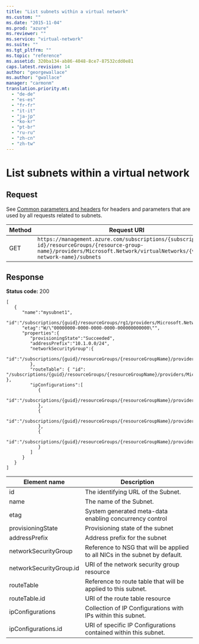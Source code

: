 ```yaml
---
title: "List subnets within a virtual network"
ms.custom: ""
ms.date: "2015-11-04"
ms.prod: "azure"
ms.reviewer: ""
ms.service: "virtual-network"
ms.suite: ""
ms.tgt_pltfrm: ""
ms.topic: "reference"
ms.assetid: 320ba134-ab86-4048-8ce7-87532cdd0e81
caps.latest.revision: 14
author: "georgewallace"
ms.author: "gwallace"
manager: "carmonm"
translation.priority.mt: 
  - "de-de"
  - "es-es"
  - "fr-fr"
  - "it-it"
  - "ja-jp"
  - "ko-kr"
  - "pt-br"
  - "ru-ru"
  - "zh-cn"
  - "zh-tw"
---
```

# List subnets within a virtual network
## Request  
 See [Common parameters and headers](../NetworkREST/subnets.md#bk_common) for headers and parameters that are used by all requests related to subnets.  
  
|Method|Request URI|  
|------------|-----------------|  
|GET|`https://management.azure.com/subscriptions/{subscription-id}/resourceGroups/{resource-group-name}/providers/Microsoft.Network/virtualNetworks/{virtual-network-name}/subnets`|  
  
## Response  
 **Status code:** 200  
  
```  
[   
   {   
      "name":"mysubnet1",  
      "id":"/subscriptions/{guid}/resourceGroups/rg1/providers/Microsoft.Network/virtualNetworks/vnet1/subnets/mysubnet1",  
      "etag":"W/\"00000000-0000-0000-0000-000000000000\"",  
      "properties":{   
         "provisioningState":"Succeeded",  
         "addressPrefix":"10.1.0.0/24",  
         "networkSecurityGroup":{   
            "id":"/subscriptions/{guid}/resourceGroups/{resourceGroupName}/providers/Microsoft.Network/networkSecurityGroups/myNSG1"  
         },  
         "routeTable": { "id": "/subscriptions/{guid}/resourceGroups/{resourceGroupName}/providers/Microsoft.Network/routeTables/myRT1" },  
         "ipConfigurations":[   
            {   
               "id":"/subscriptions/{guid}/resourceGroups/{resourceGroupName}/providers/Microsoft.Network/networkInterfaces/vm1nic1/ipConfigurations/ip1"  
            },  
            {   
               "id":"/subscriptions/{guid}/resourceGroups/{resourceGroupName}/providers/Microsoft.Network/loadBalancers/lb1/frontendIpConfigurations/ip1"  
            },  
            {   
               "id":"/subscriptions/{guid}/resourceGroups/{resourceGroupName}/providers/Microsoft.Network/vpnGateways/gw1/ipConfigurations/ip1"  
            }  
         ]  
      }  
   }  
]  
```  
  
|Element name|Description|  
|------------------|-----------------|  
|id|The identifying URL of the Subnet.|  
|name|The name of the Subnet.|  
|etag|System generated meta-data enabling concurrency control|  
|provisioningState|Provisioning state of the subnet|  
|addressPrefix|Address prefix for the subnet|  
|networkSecurityGroup|Reference to NSG that will be applied to all NICs in the subnet by default.|  
|networkSecurityGroup.id|URI of the network security group resource|  
|routeTable|Reference to route table that will be applied to this subnet.|  
|routeTable.id|URI of the route table resource|  
|ipConfigurations|Collection of IP Configurations with IPs within this subnet.|  
|ipConfigurations.id|URI of specific IP Configurations contained within this subnet.|